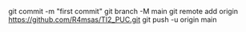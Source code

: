 git commit -m "first commit"
git branch -M main
git remote add origin https://github.com/R4msas/TI2_PUC.git
git push -u origin main